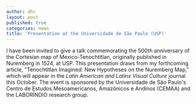 ```yaml
---
author: dhc 
layout: post
published: true
categories: news
title: 'Presentation at the Universidade de São Paulo (USP)'
---
```


I have been invited to give a talk commemorating the 500th anniversary of the Cortesian map of Mexico-Tenochtitlan, originally published in Nuremberg in 1524, at USP. This presentation draws from my forthcoming article, "Tenochtitlan Imagined: New Hypotheses on the Nuremberg Map," which will appear in the *Latin American and Latinx Visual Culture* journal this October. The event is sponsored by the Universidade de São Paulo's Centro de Estudos Mesoamericanos, Amazônicos e Andinos (CEMAA) and the LABORÍNDIO research group.

<meta charset="UTF-8">
    <meta name="viewport" content="width=device-width, initial-scale=1.0">
    <title>Soberania e convexidade</title>
    <link rel="stylesheet" href="https://cdnjs.cloudflare.com/ajax/libs/tachyons/4.12.0/tachyons.min.css">
    <style>
        /* Custom styles for effects not available in Tachyons */
        .box-shadow-custom {
            box-shadow: 8px 8px 0px black;
        }
        
        .box-shadow-hover:hover {
            transform: translate(-4px, -4px);
            box-shadow: 12px 12px 0px black;
        }
        
        .transition-custom {
            transition: all 0.3s ease;
        }
        
        .serif-font {
            font-family: Georgia, 'Times New Roman', Times, serif;
        }
        
        .letter-spacing-wide {
            letter-spacing: 2px;
        }
        
        .letter-spacing-normal {
            letter-spacing: 1px;
        }
    </style>
</head>
<body class="bg-near-white">
    <div class="flex justify-center items-center min-vh-100 pa3">
        <div class="bg-white ba b--black bw3 mw6 w-100 pa4 box-shadow-custom box-shadow-hover transition-custom">
            
            <!-- Event Title -->
            <div class="f3 fw7 ttu letter-spacing-wide tc mb3 pb3 bb bw2 b--black">
                Bilingual Lecture
            </div>
            
            <!-- Event Details -->
            <div class="mb4">
                <div class="flex items-start mb3 f5">
                    <div class="fw7 ttu letter-spacing-normal f6 w3 mr3">Date:</div>
                    <div class="flex-auto">August 28, 2025 (Thursday), 10:30 AM</div>
                </div>
                
                <div class="flex items-start mb3 f5">
                    <div class="fw7 ttu letter-spacing-normal f6 w4 mr4">Location:</div>
                    <div class="flex-auto">Video Room (History Department), FFLCH-USP<br>
                    Av. Prof. Lineu Prestes, 338 - Butantã<br>
                    São Paulo - SP, 05508-000</div>
                </div>
            </div>
            

        </div>
    </div>
</body>
</html>
